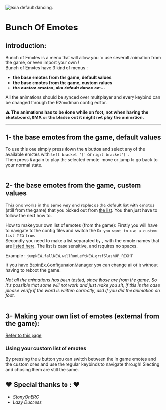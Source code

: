 ![exia default dancing](https://github.com/Dragsun/BunchOfEmotes/blob/main/ressources/img/ezgif-5-32a399dfff.gif?raw=true).

# Bunch Of Emotes

## introduction:
Bunch of Emotes is a menu that will allow you to use severall animation from the game, or even import your own !<br/>
Bunch of Emotes have 3 kind of menus :
- **the base emotes from the game, default values**
- **the base emotes from the game, custom values**
- **the custom emotes, aka default dance ect...**

All the animations should be synced over multiplayer and every keybind can be changed through the R2modman config editor.<br/>

**⚠ The animations has to be done while on foot, not when having the skateboard, BMX or the blades out it might not play the animation.** 
<br/>

---------------

## 1- the base emotes from the game, default values

To use this one simply press down the `N` button and select any of the available emotes with `left bracket '['` or `right bracket'['`. <br/>
Then press `N` again to play the selected emote, move or jump to go back to your normal state.<br/><br/>

## 2- the base emotes from the game, custom values

This one works in the same way and replaces the default list with emotes (still from the game) that you picked out from [the list](https://github.com/Dragsun/BunchOfEmotes/blob/main/ressources/list.txt). You then just have to follow the next how to.

How to make your own list of emotes (from the game):
Firstly you will have to navigate to the config files and switch the `Do you want to use a custom list ?` to `true`.<br/>
Secondly you need to make a list separated by `,` with the emote names that are [listed here](https://github.com/Dragsun/BunchOfEmotes/blob/main/ressources/list.txt). The list is case sensitive, and requires no spaces.<br/>

Example : `jumpNEW,fallNEW,wallRunLeftNEW,grafSlashUP_RIGHT`<br/>

If you have [BepInEx.ConfigurationManager](https://github.com/BepInEx/BepInEx.ConfigurationManager/tree/master) you can change all of it without having to reboot the game. 

*Not all the animations has been tested, since those are from the game. So it's possible that some will not work and just make you sit, if this is the case please verify if the word is written correctly, and if you did the animation on foot.*<br/><br/>

## 3- Making your own list of emotes (external from the game):
[Refer to this page](https://github.com/Dragsun/BunchOfEmotes/wiki/Create-your-own-animation-pack-!)

### Using your custom list of emotes
By pressing the `B` button you can switch between the in game emotes and the custom ones and use the regular keybinds to navigate through! Slecting and chosing them are still the same.

## ♥ Special thanks to : ♥<br/>
- *StonyOnBRC*<br/>
- *Lazy Duchess*<br/>
